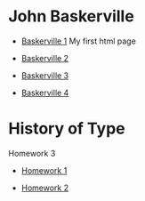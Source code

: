 # John Baskerville


- [Baskerville 1](https://lallsopp.github.io/john_baskerville/baskerville1.html) My first html page

- [Baskerville 2](https://lallsopp.github.io/john_baskerville/Baskerville2.html)

- [Baskerville 3](https://lallsopp.github.io/john_baskerville/baskerville3.html)

- [Baskerville 4](https://lallsopp.github.io/john_baskerville/baskerville4.html)



# History of Type

Homework 3

- [Homework 1](https://lallsopp.github.io/john_baskerville/Homework1.html)

- [Homework 2](https://lallsopp.github.io/john_baskerville/homework2.html)